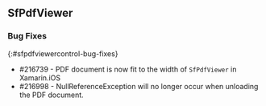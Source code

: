 ## SfPdfViewer

### Bug Fixes
{:#sfpdfviewercontrol-bug-fixes} 

* \#216739 - PDF document is now fit to the width of `SfPdfViewer` in Xamarin.iOS
* \#216998 - NullReferenceException will no longer occur when unloading the PDF document.